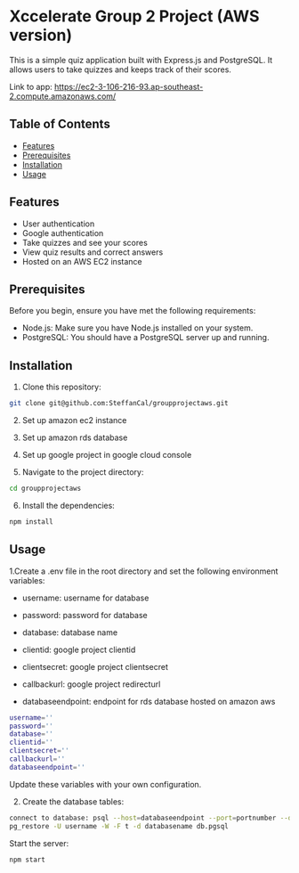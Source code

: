 # Xccelerate Group 2 Project (AWS version)

This is a simple quiz application built with Express.js and PostgreSQL. It allows users to take quizzes and keeps track of their scores.

Link to app: https://ec2-3-106-216-93.ap-southeast-2.compute.amazonaws.com/

## Table of Contents

- [Features](#features)
- [Prerequisites](#prerequisites)
- [Installation](#installation)
- [Usage](#usage)

## Features

- User authentication
- Google authentication
- Take quizzes and see your scores
- View quiz results and correct answers
- Hosted on an AWS EC2 instance

## Prerequisites

Before you begin, ensure you have met the following requirements:

- Node.js: Make sure you have Node.js installed on your system.
- PostgreSQL: You should have a PostgreSQL server up and running.

## Installation

1. Clone this repository:

```bash
git clone git@github.com:SteffanCal/groupprojectaws.git
```

2. Set up amazon ec2 instance

3. Set up amazon rds database

4. Set up google project in google cloud console

5. Navigate to the project directory:

```bash
cd groupprojectaws
```

6. Install the dependencies:

```bash
npm install
```

## Usage

1.Create a .env file in the root directory and set the following environment variables:

- username: username for database

- password: password for database

- database: database name

- clientid: google project clientid

- clientsecret: google project clientsecret

- callbackurl: google project redirecturl

- databaseendpoint: endpoint for rds database hosted on amazon aws

```bash
username=''
password=''
database=''
clientid=''
clientsecret=''
callbackurl=''
databaseendpoint=''

```

Update these variables with your own configuration.

2. Create the database tables:

```bash
connect to database: psql --host=databaseendpoint --port=portnumber --dbname=dbname --username=username
pg_restore -U username -W -F t -d databasename db.pgsql
```

Start the server:

```bash
npm start
```
